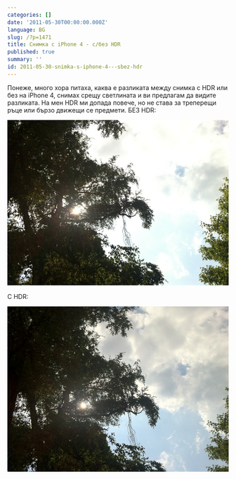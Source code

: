 ```yaml
---
categories: []
date: '2011-05-30T00:00:00.000Z'
language: BG
slug: /?p=1471
title: Снимка с iPhone 4 - с/без HDR
published: true
summary: ''
id: 2011-05-30-snimka-s-iphone-4---sbez-hdr
---
```


Понеже, много хора питаха, каква е разликата между снимка с HDR или без на iPhone 4, снимах срещу светлината и ви предлагам да видите разликата. На мен HDR ми допада повече, но не става за треперещи ръце или бързо движещи се предмети. БЕЗ HDR: 

![](https://raw.githubusercontent.com/kirilchristov/blog_images/main/2011/05/IMG_1021.jpg)

 С HDR:

![](https://raw.githubusercontent.com/kirilchristov/blog_images/main/2011/05/IMG_1022.jpg)
